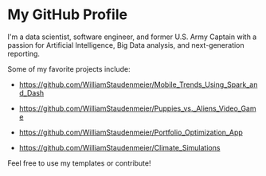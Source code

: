 # My GitHub Profile

I'm a data scientist, software engineer, and former U.S. Army Captain with a passion for Artificial Intelligence, Big Data analysis, and next-generation reporting.

Some of my favorite projects include:

- https://github.com/WilliamStaudenmeier/Mobile_Trends_Using_Spark_and_Dash 

- https://github.com/WilliamStaudenmeier/Puppies_vs._Aliens_Video_Game

- https://github.com/WilliamStaudenmeier/Portfolio_Optimization_App

- https://github.com/WilliamStaudenmeier/Climate_Simulations

Feel free to use my templates or contribute!
